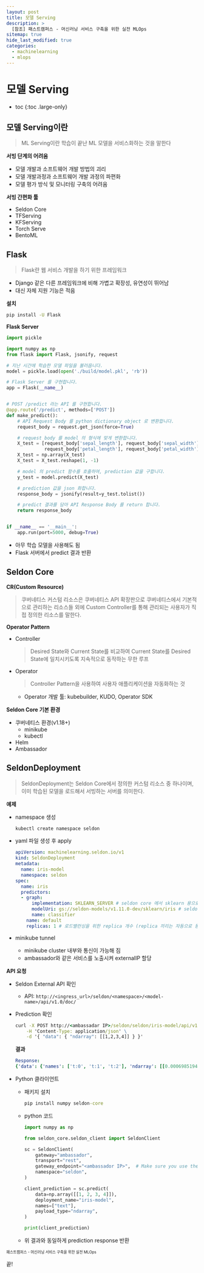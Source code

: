 ```yaml
---
layout: post
title: 모델 Serving
description: >
  [참조] 패스트캠퍼스 - 머신러닝 서비스 구축을 위한 실전 MLOps
sitemap: true
hide_last_modified: true
categories:
  - machinelearning
  - mlops
---
```


# 모델 Serving

* toc
{:toc .large-only}

## 모델 Serving이란

> ML Serving이란 학습이 끝난 ML 모델을 서비스화하는 것을 말한다

**서빙 단계의 어려움**

- 모델 개발과 소프트웨어 개발 방법의 괴리
- 모델 개발과정과 소프트웨어 개발 과정의 파편화
- 모델 평가 방식 및 모니터링 구축의 어려움

**서빙 간편화 툴**

- Seldon Core
- TFServing
- KFServing
- Torch Serve
- BentoML

## Flask

> Flask란 웹 서비스 개발을 하기 위한 프레임워크

- Django 같은 다른 프레임워크에 비해 가볍고 확장성, 유연성이 뛰어남
- 대신 자체 지원 기능은 적음

**설치**

```cmd
pip install -U Flask
```


**Flask Server**

```py
import pickle

import numpy as np
from flask import Flask, jsonify, request

# 지난 시간에 학습한 모델 파일을 불러옵니다.
model = pickle.load(open('./build/model.pkl', 'rb'))

# Flask Server 를 구현합니다.
app = Flask(__name__)


# POST /predict 라는 API 를 구현합니다.
@app.route('/predict', methods=['POST'])
def make_predict():
    # API Request Body 를 python dictionary object 로 변환합니다.
    request_body = request.get_json(force=True)

    # request body 를 model 의 형식에 맞게 변환합니다.
    X_test = [request_body['sepal_length'], request_body['sepal_width'],
              request_body['petal_length'], request_body['petal_width']]
    X_test = np.array(X_test)
    X_test = X_test.reshape(1, -1)

    # model 의 predict 함수를 호출하여, prediction 값을 구합니다.
    y_test = model.predict(X_test)

    # prediction 값을 json 화합니다.
    response_body = jsonify(result=y_test.tolist())

    # predict 결과를 담아 API Response Body 를 return 합니다.
    return response_body


if __name__ == '__main__':
    app.run(port=5000, debug=True)
```

- 아무 학습 모델을 사용해도 됨
- Flask 서버에서 predict 결과 반환

## Seldon Core

**CR(Custom Resource)**

> 쿠버네티스 커스텀 리소스은 쿠버네티스 API 확장판으로 쿠버네티스에서 기본적으로 관리하는 리소스들 외에 Custom Controller를 통해 관리되는 사용자가 직접 정의한 리소스를 말한다.

**Operator Pattern**

- Controller

  > Desired State와 Current State를 비교하여 Current State를 Desired State에 일치시키도록 지속적으로 동작하는 무한 루프

- Operator

  > Controller Pattern을 사용하여 사용자 애플리케이션을 자동화하는 것

  - Operator 개발 툴: kubebuilder, KUDO, Operator SDK

**Seldon Core 기본 환경**

- 쿠버네티스 환경(v1.18+)
  - minikube
  - kubectl
- Helm
- Ambassador

## SeldonDeployment

> SeldonDeployment는 Seldon Core에서 정의한 커스텀 리소스 중 하나이며, 이미 학습된 모델을 로드해서 서빙하는 서버를 의미한다.

**예제**

- namespace 생성

  ```cmd
  kubectl create namespace seldon
  ```

- yaml 파일 생성 후 apply

  ```yml
  apiVersion: machinelearning.seldon.io/v1
  kind: SeldonDeployment
  metadata:
    name: iris-model
    namespace: seldon
  spec:
    name: iris
    predictors:
    - graph:
        implementation: SKLEARN_SERVER # seldon core 에서 sklearn 용으로 pre-package 된 model server
        modelUri: gs://seldon-models/v1.11.0-dev/sklearn/iris # seldon core 에서 제공하는 open source model - iris data 를 classification 하는 모델이 저장된 위치 : google storage 에 이미 trained model 이 저장되어 있습니다.
        name: classifier
      name: default
      replicas: 1 # 로드밸런싱을 위한 replica 개수 (replica 끼리는 자동으로 동일한 uri 공유)
  ```

- minikube tunnel
  - minikube cluster 내부와 통신이 가능해 짐
  - ambassador와 같은 서비스를 노출시켜 externalIP 할당

**API 요청**

- Seldon External API 확인
  - API: `http://<ingress_url>/seldon/<namespace>/<model-name>/api/v1.0/doc/`

- Prediction 확인

  ```cmd
  curl -X POST http://<ambassadar IP>/seldon/seldon/iris-model/api/v1.0/predictions \
      -H 'Content-Type: application/json' \
      -d '{ "data": { "ndarray": [[1,2,3,4]] } }'
  ```

  **결과**

  ```yml
  Response:
  {'data': {'names': ['t:0', 't:1', 't:2'], 'ndarray': [[0.0006985194531162835, 0.00366803903943666, 0.995633441507447]]}, 'meta': {'requestPath': {'classifier': 'seldonio/sklearnserver:1.15.1'}}}
  ```

- Python 클라이언트

  - 패키지 설치
    ```cmd
    pip install numpy seldon-core
    ```
  - python 코드
    ```py
    import numpy as np

    from seldon_core.seldon_client import SeldonClient

    sc = SeldonClient(
        gateway="ambassador",
        transport="rest",
        gateway_endpoint="<ambassador IP>",  # Make sure you use the port above
        namespace="seldon",
    )

    client_prediction = sc.predict(
        data=np.array([[1, 2, 3, 4]]),
        deployment_name="iris-model",
        names=["text"],
        payload_type="ndarray",
    )

    print(client_prediction)
    ```
  - 위 결과와 동일하게 prediction response 반환





<span style="font-size:70%">패스트캠퍼스 - 머신러닝 서비스 구축을 위한 실전 MLOps

끝!
